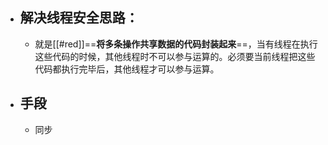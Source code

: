 - ## 解决线程安全思路：
	- 就是[[#red]]==**将多条操作共享数据的代码封装起来**==，当有线程在执行这些代码的时候，其他线程时不可以参与运算的。必须要当前线程把这些代码都执行完毕后，其他线程才可以参与运算。
- ## 手段
	- 同步